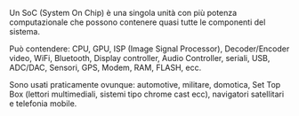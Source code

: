 Un SoC (System On Chip) è una singola unità con più potenza computazionale che possono contenere quasi tutte le componenti del sistema. 

Può contendere: CPU, GPU, ISP (Image Signal Processor), Decoder/Encoder video, WiFi, Bluetooth, Display controller, Audio Controller, seriali, USB, ADC/DAC, Sensori, GPS, Modem, RAM, FLASH, ecc.

Sono usati praticamente ovunque: automotive, militare, domotica, Set Top Box (lettori multimediali, sistemi tipo chrome cast ecc), navigatori satellitari e telefonia mobile.